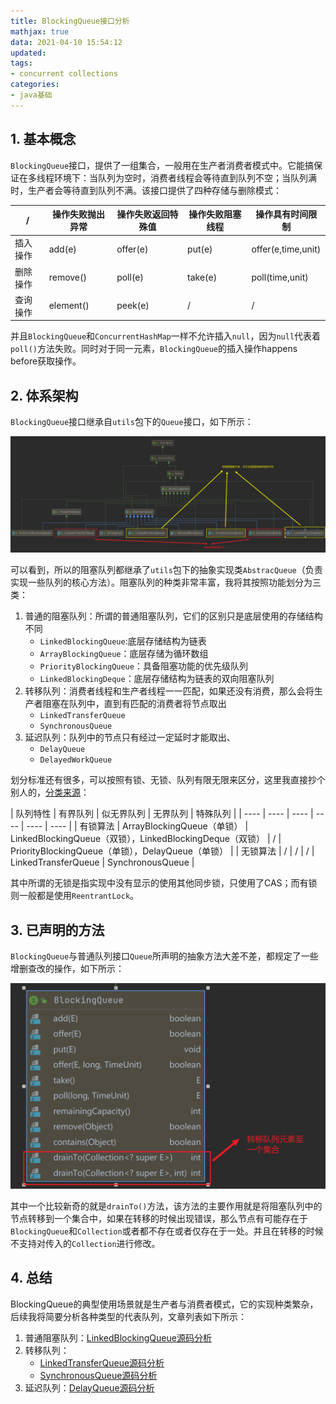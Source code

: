 ```yaml
---
title: BlockingQueue接口分析
mathjax: true
data: 2021-04-10 15:54:12
updated:
tags:
- concurrent collections
categories:
- java基础
---
```


## 1. 基本概念

`BlockingQueue`接口，提供了一组集合，一般用在生产者消费者模式中。它能搞保证在多线程环境下：当队列为空时，消费者线程会等待直到队列不空；当队列满时，生产者会等待直到队列不满。该接口提供了四种存储与删除模式：

|    /    | 操作失败抛出异常 | 操作失败返回特殊值 | 操作失败阻塞线程 | 操作具有时间限制 |
| ---------- | --- | --- | --- | --- |
| 插入操作 |  add(e) |  offer(e) |  put(e) |  offer(e,time,unit) |
| 删除操作 |  remove() |  poll(e) |  take(e) |  poll(time,unit) |
| 查询操作 |  element() |  peek(e) |  / |  / |

并且`BlockingQueue`和`ConcurrentHashMap`一样不允许插入`null`，因为`null`代表着`poll()`方法失败。同时对于同一元素，`BlockingQueue`的插入操作happens before获取操作。

## 2. 体系架构

`BlockingQueue`接口继承自`utils`包下的`Queue`接口，如下所示：

![BlockingQueue-arch](./images/BlockingQueue-arch.png)

可以看到，所以的阻塞队列都继承了`utils`包下的抽象实现类`AbstracQueue`（负责实现一些队列的核心方法）。阻塞队列的种类非常丰富，我将其按照功能划分为三类：

1. 普通的阻塞队列：所谓的普通阻塞队列，它们的区别只是底层使用的存储结构不同
    - `LinkedBlockingQueue`:底层存储结构为链表
    - `ArrayBlockingQueue`：底层存储为循环数组
    - `PriorityBlockingQueue`：具备阻塞功能的优先级队列
    - `LinkedBlockingDeque`：底层存储结构为链表的双向阻塞队列
2. 转移队列：消费者线程和生产者线程一一匹配，如果还没有消费，那么会将生产者阻塞在队列中，直到有匹配的消费者将节点取出
    - `LinkedTransferQueue`
    - `SynchronousQueue`
3. 延迟队列：队列中的节点只有经过一定延时才能取出、
    - `DelayQueue`
    - `DelayedWorkQueue`

划分标准还有很多，可以按照有锁、无锁、队列有限无限来区分，这里我直接抄个别人的，[分类来源](https://segmentfault.com/a/1190000016460411)：

|   队列特性   | 有界队列  |  似无界队列  |  无界队列  |  特殊队列  |
|  ----  | ----  | ----  | ----  | ----  | ----  |
| 有锁算法  | ArrayBlockingQueue（单锁） | LinkedBlockingQueue（双锁），LinkedBlockingDeque（双锁） | / | PriorityBlockingQueue（单锁），DelayQueue（单锁） |
| 无锁算法  | / | / | / | LinkedTransferQueue | SynchronousQueue |

其中所谓的无锁是指实现中没有显示的使用其他同步锁，只使用了CAS；而有锁则一般都是使用`ReentrantLock`。

## 3. 已声明的方法

`BlockingQueue`与普通队列接口`Queue`所声明的抽象方法大差不差，都规定了一些增删查改的操作，如下所示：

![BlockingQueue-methods](./images/BlockingQueue-methods.png)

其中一个比较新奇的就是`drainTo()`方法，该方法的主要作用就是将阻塞队列中的节点转移到一个集合中，如果在转移的时候出现错误，那么节点有可能存在于`BlockingQueue`和`Collection`或者都不存在或者仅存在于一处。并且在转移的时候不支持对传入的`Collection`进行修改。

## 4. 总结

BlockingQueue的典型使用场景就是生产者与消费者模式，它的实现种类繁杂，后续我将简要分析各种类型的代表队列，文章列表如下所示：

1. 普通阻塞队列：[LinkedBlockingQueue源码分析](./LinkedBlockingQueue-analysis.md)
2. 转移队列：
    - [LinkedTransferQueue源码分析](./LinkedTransferQueue-analysis.md)
    - [SynchronousQueue源码分析](./SynchronousQueue-analysis.md)
3. 延迟队列：[DelayQueue源码分析](./DelayQueue-analysis.md)
